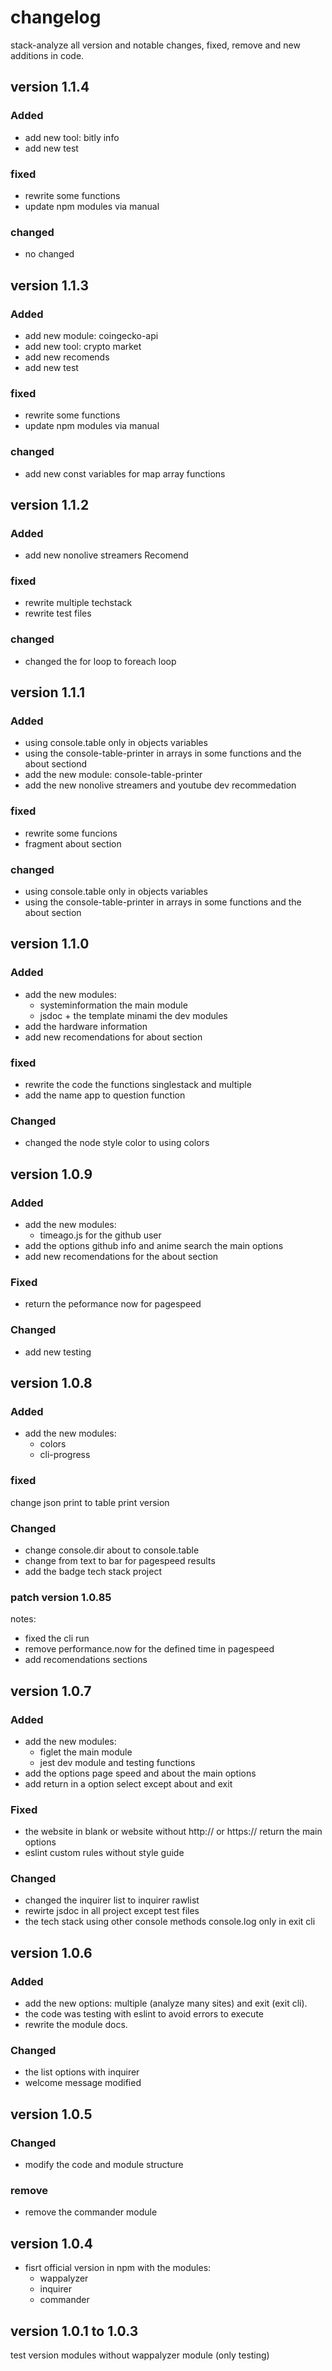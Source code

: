 # changelog

stack-analyze all version and notable changes, fixed, remove and new additions in code.

## version 1.1.4
### Added
- add new tool: bitly info
- add new test
### fixed
- rewrite some functions
- update npm modules via manual
### changed
- no changed

## version 1.1.3
### Added
- add new module: coingecko-api
- add new tool: crypto market
- add new recomends
- add new test
### fixed
- rewrite some functions
- update npm modules via manual
### changed
- add new const variables for map array functions

## version 1.1.2
### Added
- add new nonolive streamers Recomend
### fixed
- rewrite multiple techstack
- rewrite test files
### changed
- changed the for loop to foreach loop

## version 1.1.1
### Added
- using console.table only in objects variables
- using the console-table-printer in arrays in some functions and the about sectiond
- add the new module: console-table-printer
- add the new nonolive streamers and youtube dev recommedation
### fixed
- rewrite some funcions
- fragment about section
### changed
- using console.table only in objects variables
- using the console-table-printer in arrays in some functions and the about section

## version 1.1.0
### Added
- add the new modules:
    - systeminformation the main module
    - jsdoc + the template minami the dev modules
- add the hardware information
- add new recomendations for about section
### fixed
- rewrite the code the functions singlestack and multiple
- add the name app to question function
### Changed
- changed the node style color to using colors

## version 1.0.9
### Added
- add the new modules:
    - timeago.js for the github user
- add the options github info and anime search the main options
- add new recomendations for the about section
### Fixed
- return the peformance now for pagespeed
### Changed
- add new testing

## version 1.0.8
### Added
- add the new modules:
    - colors
    - cli-progress
### fixed
change json print to table print version
### Changed
- change console.dir about to console.table
- change from text to bar for pagespeed results
- add the badge tech stack project
### patch version 1.0.85
notes:
- fixed the cli run
- remove performance.now for the defined time in pagespeed
- add recomendations sections

## version 1.0.7
### Added
- add the new modules:
    - figlet the main module
    - jest dev module and testing functions
- add the options page speed and about the main options
- add return in a option select except about and exit
### Fixed
- the website in blank or website without http:// or https:// return the main options
- eslint custom rules without style guide
### Changed
- changed the inquirer list to inquirer rawlist
- rewirte jsdoc in all project except test files
- the tech stack using other console methods console.log only in exit cli

## version 1.0.6
### Added
- add the new options: multiple (analyze many sites) and exit (exit cli).
- the code was testing with eslint to avoid errors to execute
- rewrite the module docs. 
### Changed
- the list options with inquirer
- welcome message modified

## version 1.0.5
### Changed
- modify the code and module structure
### remove
- remove the commander module

## version 1.0.4
- fisrt official version in npm with the modules:
    - wappalyzer
    - inquirer
    - commander

## version 1.0.1 to 1.0.3
test version modules without wappalyzer module (only testing)
